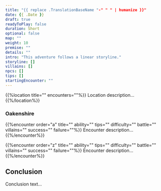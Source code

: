 ```yaml
---
title: "{{ replace .TranslationBaseName "-" " " | humanize }}"
date: {{ .Date }}
draft: true
readyToPlay: false
duration: Short
optional: false
map: ""
weight: 10
premise: ""
details: ""
intro: "This adventure follows a linear storyline."
storyline: []
villains: []
npcs: []
tips: []
startingEncounter: ""
---
```


{{%location title="" encounters=""%}}
Location description...
{{%/location%}}

### Oakenshire

{{%encounter order="a" title="" ability="" tips="" difficulty="" battle="" villains="" success="" failure=""%}}
Encounter description...
{{%/encounter%}}

{{%encounter order="z" title="" ability="" tips="" difficulty="" battle="" villains="" success="" failure=""%}}
Encounter description...
{{%/encounter%}}

## Conclusion

Conclusion text...